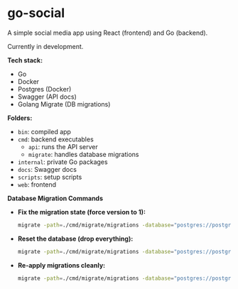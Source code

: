 # go-social

A simple social media app using React (frontend) and Go (backend).

Currently in development.

**Tech stack:**

- Go
- Docker
- Postgres (Docker)
- Swagger (API docs)
- Golang Migrate (DB migrations)

**Folders:**

- `bin`: compiled app
- `cmd`: backend executables
  - `api`: runs the API server
  - `migrate`: handles database migrations
- `internal`: private Go packages
- `docs`: Swagger docs
- `scripts`: setup scripts
- `web`: frontend

**Database Migration Commands**

- **Fix the migration state (force version to 1):**

  ```bash
  migrate -path=./cmd/migrate/migrations -database="postgres://postgres:postgres@localhost/social?sslmode=disable" force 1
  ```

- **Reset the database (drop everything):**

  ```bash
  migrate -path=./cmd/migrate/migrations -database="postgres://postgres:postgres@localhost/social?sslmode=disable" drop -f
  ```

- **Re-apply migrations cleanly:**

  ```bash
  migrate -path=./cmd/migrate/migrations -database="postgres://postgres:postgres@localhost/social?sslmode=disable" up
  ```
